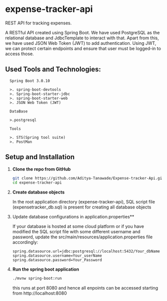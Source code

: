 # expense-tracker-api

REST API for tracking expenses.

A RESTful API created using Spring Boot. We have used PostgreSQL as the relational database and JdbcTemplate to interact with that.
Apart from this, we have used JSON Web Token (JWT) to add authentication. Using JWT, we can protect certain endpoints and ensure that user must be logged-in to access those.

## Used Tools and Technologies:

      Spring Boot 3.0.10
      
      >. spring-boot-devtools
      >. Spring-boot-starter-jdbc
      >. spring-boot-starter-web
      >. JSON Web Token (JWT)
      
      DataBase
      
      >.postgresql
      
      Tools
      
      >. STS(Spring tool suite)
      >. PostMan



## Setup and Installation

1. **Clone the repo from GitHub**
   ```sh
   git clone https://github.com/Aditya-Tanawade/Expense-tracker-Api.git
   cd expense-tracker-api
   ```

2. **Create database objects**

   In the root application directory (expense-tracker-api), SQL script file (expensetracker_db.sql) is present for creating all database objects
   
4. Update database configurations in application.properties**
   
   If your database is hosted at some cloud platform or if you have modified the SQL script file with some different username and password, update the src/main/resources/application.properties file accordingly:
   ```properties
   spring.datasource.url=jdbc:postgresql://localhost:5432/Your_dbName
   spring.datasource.username=Your_userName
   spring.datasource.password=Your_Password
   ```
5. **Run the spring boot application**
   ```sh
   ./mvnw spring-boot:run
   ```
   this runs at port 8080 and hence all enpoints can be accessed starting from http://localhost:8080
